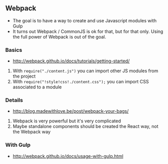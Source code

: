 ## Webpack

- The goal is to have a way to create and use Javascript modules with Gulp
- It turns out Webpack / CommonJS is ok for that, but for that only. Using the full power of Webpack is out of the goal.

### Basics

- http://webpack.github.io/docs/tutorials/getting-started/

1. With `require("./content.js")` you can import other JS modules from the project
2. With `require("!style!css!./content.css");` you can import CSS associated to a module


### Details

- http://blog.madewithlove.be/post/webpack-your-bags/

1. Webpack is very powerful but it's very complicated
2. Maybe standalone components should be created the React way, not the Webpack way


### With Gulp

- http://webpack.github.io/docs/usage-with-gulp.html
